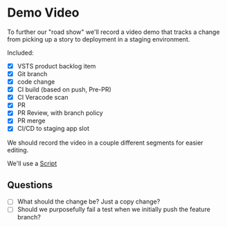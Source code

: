 # Demo Video

To further our "road show" we'll record a video demo that tracks a change from picking up a story to deployment in a staging environment.

Included:
- [x] VSTS product backlog item
- [x] Git branch
- [x] code change
- [x] CI build (based on push, Pre-PR)
- [x] CI Veracode scan
- [x] PR
- [x] PR Review, with branch policy
- [x] PR merge
- [x] CI/CD to staging app slot

We should record the video in a couple different segments for easier editing.

We'll use a [Script](./Script.md)

## Questions

- [ ] What should the change be?  Just a copy change?
- [ ] Should we purposefully fail a test when we initially push the feature branch?